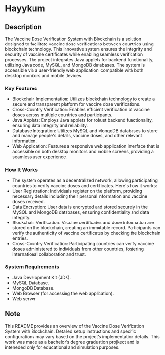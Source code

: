 # Hayykum

## Description
The Vaccine Dose Verification System with Blockchain is a solution designed to facilitate vaccine dose verifications between countries using blockchain technology. 
This innovative system ensures the integrity and security of vaccine certificates while enabling seamless verification processes. 
The project integrates Java applets for backend functionality, utilizing Java code, MySQL, and MongoDB databases. The system is accessible via a user-friendly web application, compatible with both desktop monitors and mobile devices.

### Key Features
- Blockchain Implementation: Utilizes blockchain technology to create a secure and transparent platform for vaccine dose verifications.
- Cross-Country Verification: Enables efficient verification of vaccine doses across multiple countries and participants.
- Java Applets: Employs Java applets for robust backend functionality, ensuring data integrity and reliability.
- Database Integration: Utilizes MySQL and MongoDB databases to store and manage people's details, vaccine doses, and other relevant information.
- Web Application: Features a responsive web application interface that is accessible on both desktop monitors and mobile screens, providing a seamless user experience.

### How It Works
- The system operates as a decentralized network, allowing participating countries to verify vaccine doses and certificates. Here's how it works:
- User Registration: Individuals register on the platform, providing necessary details including their personal information and vaccine doses received.
- Data Encryption: User data is encrypted and stored securely in the MySQL and MongoDB databases, ensuring confidentiality and data integrity.
- Blockchain Verification: Vaccine certificates and dose information are stored on the blockchain, creating an immutable record. Participants can verify the authenticity of vaccine certificates by checking the blockchain entries.
- Cross-Country Verification: Participating countries can verify vaccine doses administered to individuals from other countries, fostering international collaboration and trust.

### System Requirements
- Java Development Kit (JDK).
- MySQL Database.
- MongoDB Database.
- Web Browser (for accessing the web application).
- Web server


## Note
This README provides an overview of the Vaccine Dose Verification System with Blockchain. Detailed setup instructions and specific configurations may vary based on the project's implementation details. 
This work was made as a bachelor's degree graduation projkect and is inteneded only for educational and simulation purposes.
